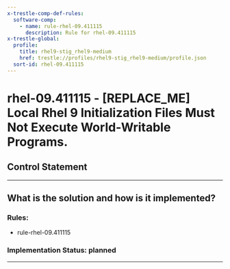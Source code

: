 ```yaml
---
x-trestle-comp-def-rules:
  software-comp:
    - name: rule-rhel-09.411115
      description: Rule for rhel-09.411115
x-trestle-global:
  profile:
    title: rhel9-stig_rhel9-medium
    href: trestle://profiles/rhel9-stig_rhel9-medium/profile.json
  sort-id: rhel-09.411115
---
```


# rhel-09.411115 - \[REPLACE_ME\] Local Rhel 9 Initialization Files Must Not Execute World-Writable Programs.

## Control Statement

______________________________________________________________________

## What is the solution and how is it implemented?

<!-- For implementation status enter one of: implemented, partial, planned, alternative, not-applicable -->

<!-- Note that the list of rules under ### Rules: is read-only and changes will not be captured after assembly to JSON -->

<!-- Add control implementation description here for control: rhel-09.411115 -->

### Rules:

  - rule-rhel-09.411115

### Implementation Status: planned

______________________________________________________________________
